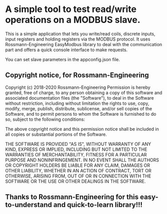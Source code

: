 <h1>A simple tool to test read/write operations on a MODBUS slave.</h1>
<p>This is a simple application that lets you write/read coils, discrete inputs, input registers and holding registers via the MODBUS protocol. It uses Rossmann-Engineering EasyModbus library to deal with the communication part and offers a quick console interface to make requests.</p>
<p>You can set slave parameters in the appconfig.json file.</p>
<h2>Copyright notice, for Rossmann-Engineering</h2>
<p>Copyright (c) 2018-2020 Rossmann-Engineering Permission is hereby granted, free of charge, to any person obtaining a copy of this software and associated documentation files (the "Software"), to deal in the Software without restriction, including without limitation the rights to use, copy, modify, merge, publish, distribute, sublicense, and/or sell copies of the Software, and to permit persons to whom the Software is furnished to do so, subject to the following conditions:

The above copyright notice and this permission notice shall be included in all copies or substantial portions of the Software.

THE SOFTWARE IS PROVIDED "AS IS", WITHOUT WARRANTY OF ANY KIND, EXPRESS OR IMPLIED, INCLUDING BUT NOT LIMITED TO THE WARRANTIES OF MERCHANTABILITY, FITNESS FOR A PARTICULAR PURPOSE AND NONINFRINGEMENT. IN NO EVENT SHALL THE AUTHORS OR COPYRIGHT HOLDERS BE LIABLE FOR ANY CLAIM, DAMAGES OR OTHER LIABILITY, WHETHER IN AN ACTION OF CONTRACT, TORT OR OTHERWISE, ARISING FROM, OUT OF OR IN CONNECTION WITH THE SOFTWARE OR THE USE OR OTHER DEALINGS IN THE SOFTWARE.</p>

<h2>Thanks to Rossmann-Engineering for this easy-to-understand and quick-to-learn library!!!</h2>
